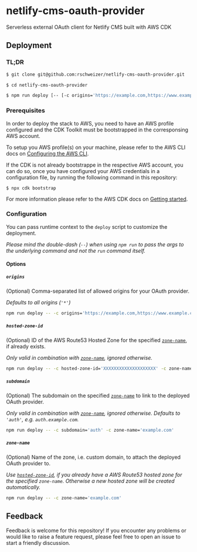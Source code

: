 # netlify-cms-oauth-provider

Serverless external OAuth client for Netlify CMS built with AWS CDK

## Deployment

### TL;DR

```bash
$ git clone git@github.com:rschweizer/netlify-cms-oauth-provider.git

$ cd netlify-cms-oauth-provider

$ npm run deploy [-- [-c origins='https://example.com,https://www.example.com'] [-c hosted-zone-id='XXXXXXXXXXXXXXXXXXXX'] [-c subdomain='auth'] [-c zone-name='example.com'] [--profile 'your-aws-profile']]
```

### Prerequisites

In order to deploy the stack to AWS, you need to have an AWS profile configured and the CDK Toolkit must be bootstrapped in the corresponsing AWS account.

To setup you AWS profile(s) on your machine, please refer to the AWS CLI docs on [Configuring the AWS CLI](https://docs.aws.amazon.com/cli/latest/userguide/cli-chap-configure.html).

If the CDK is not already bootstrappe in the respective AWS account, you can do so, once you have configured your AWS credentials in a configuration file, by running the following command in this repository:

```
$ npx cdk bootstrap
```

For more information please refer to the AWS CDK docs on [Getting started](https://docs.aws.amazon.com/cdk/latest/guide/getting_started.html).

### Configuration

You can pass runtime context to the `deploy` script to customize the deployment.

_Please mind the double-dash (`--`) when using `npm run` to pass the args to the underlying command and not the `run` command itself._

#### Options

##### `origins`

(Optional) Comma-separated list of allowed origins for your OAuth provider.

_Defaults to *all* origins (`'*'`)_

```bash
npm run deploy -- -c origins='https://example.com,https://www.example.com'
```

##### `hosted-zone-id`

(Optional) ID of the AWS Route53 Hosted Zone for the specified [`zone-name`](#zone-name), if already exists.

_Only valid in combination with [`zone-name`](#zone-name), ignored otherwise._

```bash
npm run deploy -- -c hosted-zone-id='XXXXXXXXXXXXXXXXXXXX' -c zone-name='example.com'
```

##### `subdomain`

(Optional) The subdomain on the specified [`zone-name`](#zone-name) to link to the deployed OAuth provider.

_Only valid in combination with [`zone-name`](#zone-name), ignored otherwise. Defaults to `'auth'`, e.g. `auth.example.com`._

```bash
npm run deploy -- -c subdomain='auth' -c zone-name='example.com'
```

##### `zone-name`

(Optional) Name of the zone, i.e. custom domain, to attach the deployed OAuth provider to.

_Use [`hosted-zone-id`](#hosted-zone-id), if you already have a AWS Route53 hosted zone for the specified `zone-name`. Otherwise a new hosted zone will be created automatically._

```bash
npm run deploy -- -c zone-name='example.com'
```

## Feedback

Feedback is welcome for this repository! If you encounter any problems or would like to raise a feature request, please feel free to open an issue to start a friendly discussion.
